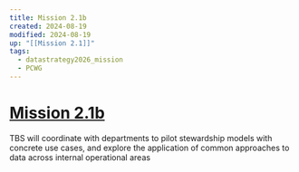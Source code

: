 ```yaml
---
title: Mission 2.1b
created: 2024-08-19
modified: 2024-08-19
up: "[[Mission 2.1]]"
tags:
  - datastrategy2026_mission
  - PCWG
---
```

# [Mission 2.1b](Mission%202.1b.md)
TBS will coordinate with departments to pilot stewardship models with concrete use cases, and explore the application of common approaches to data across internal operational areas
